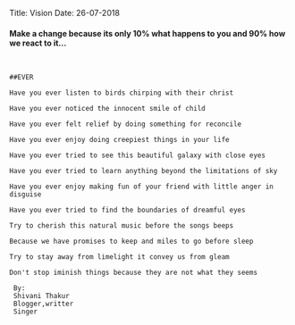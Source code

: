 Title: Vision
Date: 26-07-2018

#### **Make a change because its only 10% what happens to you and 90% how we react to it...**


```


##EVER

Have you ever listen to birds chirping with their christ

Have you ever noticed the innocent smile of child

Have you ever felt relief by doing something for reconcile

Have you ever enjoy doing creepiest things in your life

Have you ever tried to see this beautiful galaxy with close eyes

Have you ever tried to learn anything beyond the limitations of sky

Have you ever enjoy making fun of your friend with little anger in disguise

Have you ever tried to find the boundaries of dreamful eyes

Try to cherish this natural music before the songs beeps

Because we have promises to keep and miles to go before sleep

Try to stay away from limelight it convey us from gleam

Don't stop iminish things because they are not what they seems
```

```
 By:
 Shivani Thakur
 Blogger,writter
 Singer
```

